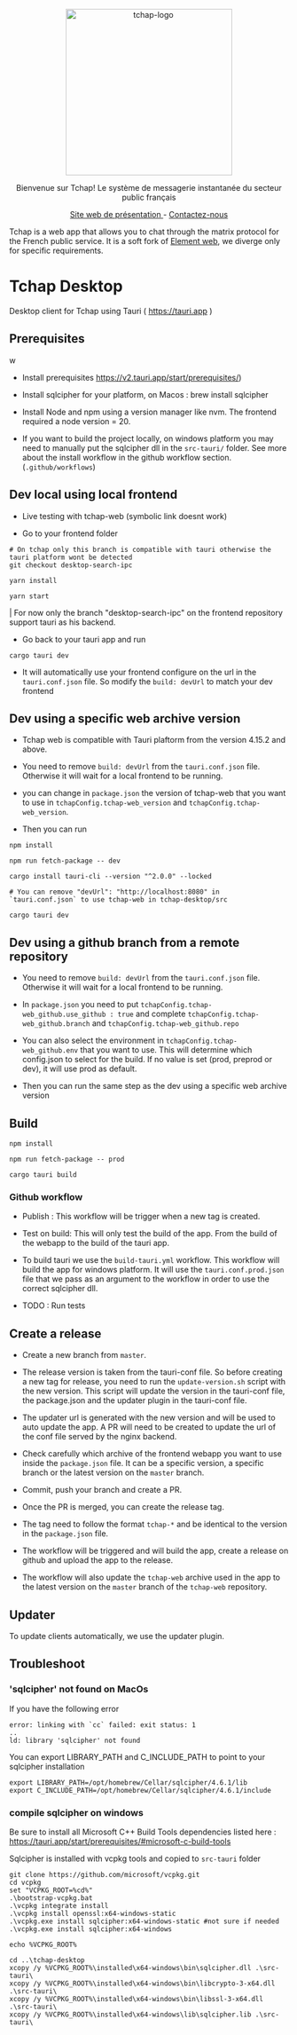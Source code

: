 
<p align="center">
  <a href="https://github.com/tchapgouv">
    <img alt="tchap-logo" src="./src-tauri/icons/128x128@2x.png" width="300" />
  </a>
</p>

<p align="center">
  Bienvenue sur Tchap! Le système de messagerie instantanée du secteur public français
</p>

<p align="center">
  <a href="https://tchap.numerique.gouv.fr">
    Site web de présentation
  </a> - 
  <a href="contact@tchap.beta.gouv.fr">
    Contactez-nous
  </a>
</p>

Tchap is a web app that allows you to chat through the matrix protocol for the French public service. It is a soft fork of [Element web](https://github.com/vector-im/element-web), we diverge only for specific requirements.

# Tchap Desktop

Desktop client for Tchap using Tauri ( https://tauri.app )

## Prerequisites
w
- Install prerequisites https://v2.tauri.app/start/prerequisites/)

- Install sqlcipher for your platform, on Macos : brew install sqlcipher

- Install Node and npm using a version manager like nvm. The frontend required a node version = 20.

- If you want to build the project locally, on windows platform you may  need to manually put the sqlcipher dll in the `src-tauri/` folder. See more about the install workflow in the github workflow section. (`.github/workflows`)

## Dev local using local frontend

- Live testing with tchap-web (symbolic link doesnt work)

- Go to your frontend folder

```
# On tchap only this branch is compatible with tauri otherwise the tauri platform wont be detected
git checkout desktop-search-ipc

yarn install

yarn start
```

| For now only the branch "desktop-search-ipc" on the frontend repository support tauri as his backend.

- Go back to your tauri app and run 

```
cargo tauri dev

```

- It will automatically use your frontend configure on the url in the `tauri.conf.json` file. So modify the `build: devUrl` to match your dev frontend


## Dev using a specific web archive version
- Tchap web is compatible with Tauri plaftorm from the version 4.15.2 and above.

- You need to remove `build: devUrl` from the `tauri.conf.json` file. Otherwise it will wait for a local frontend to be running.

- you can change in `package.json` the version of tchap-web that you want to use in `tchapConfig.tchap-web_version` and `tchapConfig.tchap-web_version`. 

- Then you can run

```
npm install

npm run fetch-package -- dev

cargo install tauri-cli --version "^2.0.0" --locked

# You can remove "devUrl": "http://localhost:8080" in `tauri.conf.json` to use tchap-web in tchap-desktop/src

cargo tauri dev

```

## Dev using a github branch from a remote repository
- You need to remove `build: devUrl` from the `tauri.conf.json` file. Otherwise it will wait for a local frontend to be running.

- In `package.json` you need to put  `tchapConfig.tchap-web_github.use_github : true` and complete `tchapConfig.tchap-web_github.branch` and `tchapConfig.tchap-web_github.repo` 

- You can also select the environment in `tchapConfig.tchap-web_github.env` that you want to use. This will determine which config.json to select for the build. If no value is set (prod, preprod or dev), it will use prod as default.

- Then you can run the same step as the dev using a specific web archive version


## Build
```
npm install

npm run fetch-package -- prod

cargo tauri build

```



### Github workflow
- Publish : This workflow will be trigger when a new tag is created.

- Test on build: This will only test the build of the app. From the build of the webapp to the build of the tauri app.

- To build tauri we use the `build-tauri.yml` workflow. This workflow will build the app for windows platform. It will use the `tauri.conf.prod.json` file that we pass as an argument to the workflow in order to use the correct sqlcipher dll.

- TODO : Run tests

## Create a release 
- Create a new branch from `master`.

- The release version is taken from the tauri-conf file. So before creating a new tag for release, you need to run the `update-version.sh` script with the new version. This script will update the version in the tauri-conf file, the package.json and the updater plugin in the tauri-conf file.

- The updater url is generated with the new version and will be used to auto update the app. A PR will need to be created to update the url of the conf file served by the nginx backend.

- Check carefully which archive of the frontend webapp you want to use inside the `package.json` file. It can be a specific version, a specific branch or the latest version on the `master` branch.

- Commit, push your branch and create a PR.

- Once the PR is merged, you can create the release tag.

- The tag need to follow the format `tchap-*` and be identical to the version in the `package.json` file.

- The workflow will be triggered and will build the app, create a release on github and upload the app to the release.

- The workflow will also update the `tchap-web` archive used in the app to the latest version on the `master` branch of the `tchap-web` repository.

## Updater
To update clients automatically, we use the updater plugin.


## Troubleshoot

### 'sqlcipher' not found on MacOs
If you have the following error 
```
error: linking with `cc` failed: exit status: 1
..
ld: library 'sqlcipher' not found
```

You can export LIBRARY_PATH and C_INCLUDE_PATH to point to your sqlcipher installation
```
export LIBRARY_PATH=/opt/homebrew/Cellar/sqlcipher/4.6.1/lib
export C_INCLUDE_PATH=/opt/homebrew/Cellar/sqlcipher/4.6.1/include
```


### compile sqlcipher on windows

Be sure to install all Microsoft C++ Build Tools dependencies listed here : https://tauri.app/start/prerequisites/#microsoft-c-build-tools


Sqlcipher is installed with vcpkg tools and copied to `src-tauri` folder

```
git clone https://github.com/microsoft/vcpkg.git
cd vcpkg
set "VCPKG_ROOT=%cd%"
.\bootstrap-vcpkg.bat
.\vcpkg integrate install
.\vcpkg install openssl:x64-windows-static
.\vcpkg.exe install sqlcipher:x64-windows-static #not sure if needed
.\vcpkg.exe install sqlcipher:x64-windows

echo %VCPKG_ROOT%

cd ..\tchap-desktop
xcopy /y %VCPKG_ROOT%\installed\x64-windows\bin\sqlcipher.dll .\src-tauri\
xcopy /y %VCPKG_ROOT%\installed\x64-windows\bin\libcrypto-3-x64.dll .\src-tauri\
xcopy /y %VCPKG_ROOT%\installed\x64-windows\bin\libssl-3-x64.dll .\src-tauri\
xcopy /y %VCPKG_ROOT%\installed\x64-windows\lib\sqlcipher.lib .\src-tauri\
```
